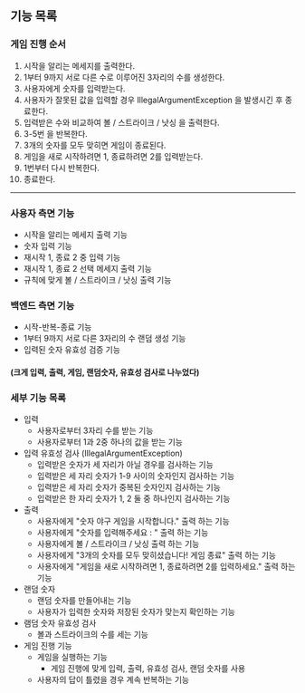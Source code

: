 ## 기능 목록

### 게임 진행 순서

1. 시작을 알리는 메세지를 출력한다.
2. 1부터 9까지 서로 다른 수로 이루어진 3자리의 수를 생성한다.
3. 사용자에게 숫자를 입력받는다.
4. 사용자가 잘못된 값을 입력할 경우 IllegalArgumentException 을 발생시긴 후 종료한다.
5. 입력받은 수와 비교하여 볼 / 스트라이크 / 낫싱 을 출력한다.
6. 3-5번 을 반복한다.
7. 3개의 숫자를 모두 맞히면 게임이 종료된다.
8. 게임을 새로 시작하려면 1, 종료하려면 2를 입력받는다.
9. 1번부터 다시 반복한다.
10. 종료한다.

---

### 사용자 측면 기능

- 시작을 알리는 메세지 출력 기능
- 숫자 입력 기능
- 재시작 1, 종료 2 중 입력 기능
- 재시작 1, 종료 2 선택 메세지 출력 기능
- 규칙에 맞게 볼 / 스트라이크 / 낫싱 출력 기능

### 백엔드 측면 기능

- 시작-반복-종료 기능
- 1부터 9까지 서로 다른 3자리의 수 랜덤 생성 기능
- 입력된 숫자 유효성 검증 기능

#### (크게 입력, 출력, 게임, 랜덤숫자, 유효성 검사로 나누었다)

### 세부 기능 목록

- 입력
    - 사용자로부터 3자리 수를 받는 기능
    - 사용자로부터 1과 2중 하나의 값을 받는 기능
- 입력 유효성 검사 (IllegalArgumentException)
    - 입력받은 숫자가 세 자리가 아닐 경우를 검사하는 기능
    - 입력받은 세 자리 숫자가 1-9 사이의 숫자인지 검사하는 기능
    - 입력받은 세 자리 숫자가 중복된 숫자인지 검사하는 기능
    - 입력받은 한 자리 숫자가 1, 2 둘 중 하나인지 검사하는 기능
- 출력
    - 사용자에게 "숫자 야구 게임을 시작합니다." 출력 하는 기능
    - 사용자에게 "숫자를 입력해주세요 : " 출력 하는 기능
    - 사용자에게 볼 / 스트라이크 / 낫싱 출력 하는 기능
    - 사용자에게 "3개의 숫자를 모두 맞히셨습니다! 게임 종료" 출력 하는 기능
    - 사용자에게 "게임을 새로 시작하려면 1, 종료하려면 2를 입력하세요." 출력 하는 기능
- 랜덤 숫자
    - 랜덤 숫자를 만들어내는 기능
    - 사용자가 입력한 숫자와 저장된 숫자가 맞는지 확인하는 기능
- 램덤 숫자 유효성 검사
    - 볼과 스트라이크의 수를 세는 기능
- 게임 진행 기능
    - 게임을 실행하는 기능
        - 게임 진행에 맞게 입력, 출력, 유효성 검사, 랜덤 숫자를 사용
    - 사용자의 답이 틀렸을 경우 계속 반복하는 기능